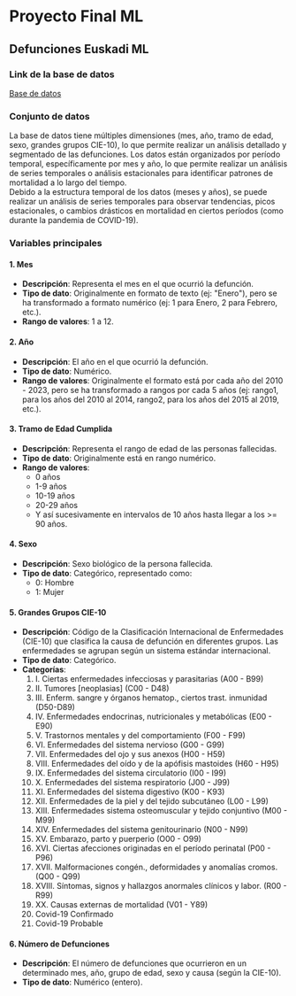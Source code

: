 # Proyecto Final ML  
## Defunciones Euskadi ML  

### Link de la base de datos  
[Base de datos](https://www.eustat.eus/bankupx/pxweb/es/DB/-/PX_010303_cmnp_edef18.px/table/tableViewLayout2/)  

### Conjunto de datos  
La base de datos tiene múltiples dimensiones (mes, año, tramo de edad, sexo, grandes grupos CIE-10), lo que permite realizar un análisis detallado y segmentado de las defunciones. Los datos están organizados por período temporal, específicamente por mes y año, lo que permite realizar un análisis de series temporales o análisis estacionales para identificar patrones de mortalidad a lo largo del tiempo.  
Debido a la estructura temporal de los datos (meses y años), se puede realizar un análisis de series temporales para observar tendencias, picos estacionales, o cambios drásticos en mortalidad en ciertos períodos (como durante la pandemia de COVID-19).  

### Variables principales  

#### 1. Mes  
- **Descripción**: Representa el mes en el que ocurrió la defunción.  
- **Tipo de dato**: Originalmente en formato de texto (ej: "Enero"), pero se ha transformado a formato numérico (ej: 1 para Enero, 2 para Febrero, etc.).  
- **Rango de valores**: 1 a 12.  

#### 2. Año  
- **Descripción**: El año en el que ocurrió la defunción.  
- **Tipo de dato**: Numérico.  
- **Rango de valores**: Originalmente el formato está por cada año del 2010 - 2023, pero se ha transformado a rangos por cada 5 años (ej: rango1, para los años del 2010 al 2014, rango2, para los años del 2015 al 2019, etc.).  

#### 3. Tramo de Edad Cumplida  
- **Descripción**: Representa el rango de edad de las personas fallecidas.  
- **Tipo de dato**: Originalmente está en rango numérico.  
- **Rango de valores**:  
  - 0 años  
  - 1-9 años  
  - 10-19 años  
  - 20-29 años  
  - Y así sucesivamente en intervalos de 10 años hasta llegar a los >= 90 años.  

#### 4. Sexo  
- **Descripción**: Sexo biológico de la persona fallecida.  
- **Tipo de dato**: Categórico, representado como:  
  - 0: Hombre  
  - 1: Mujer  

#### 5. Grandes Grupos CIE-10  
- **Descripción**: Código de la Clasificación Internacional de Enfermedades (CIE-10) que clasifica la causa de defunción en diferentes grupos. Las enfermedades se agrupan según un sistema estándar internacional.  
- **Tipo de dato**: Categórico.  
- **Categorías**:  
  1. I. Ciertas enfermedades infecciosas y parasitarias (A00 - B99)  
  2. II. Tumores [neoplasias] (C00 - D48)  
  3. III. Enferm. sangre y órganos hematop., ciertos trast. inmunidad (D50-D89)  
  4. IV. Enfermedades endocrinas, nutricionales y metabólicas (E00 - E90)  
  5. V. Trastornos mentales y del comportamiento (F00 - F99)  
  6. VI. Enfermedades del sistema nervioso (G00 - G99)  
  7. VII. Enfermedades del ojo y sus anexos (H00 - H59)  
  8. VIII. Enfermedades del oído y de la apófisis mastoides (H60 - H95)  
  9. IX. Enfermedades del sistema circulatorio (I00 - I99)  
  10. X. Enfermedades del sistema respiratorio (J00 - J99)  
  11. XI. Enfermedades del sistema digestivo (K00 - K93)  
  12. XII. Enfermedades de la piel y del tejido subcutáneo (L00 - L99)  
  13. XIII. Enfermedades sistema osteomuscular y tejido conjuntivo (M00 - M99)  
  14. XIV. Enfermedades del sistema genitourinario (N00 - N99)  
  15. XV. Embarazo, parto y puerperio (O00 - O99)  
  16. XVI. Ciertas afecciones originadas en el período perinatal (P00 - P96)  
  17. XVII. Malformaciones congén., deformidades y anomalías cromos. (Q00 - Q99)  
  18. XVIII. Síntomas, signos y hallazgos anormales clínicos y labor. (R00 - R99)  
  19. XX. Causas externas de mortalidad (V01 - Y89)  
  20. Covid-19 Confirmado  
  21. Covid-19 Probable  

#### 6. Número de Defunciones  
- **Descripción**: El número de defunciones que ocurrieron en un determinado mes, año, grupo de edad, sexo y causa (según la CIE-10).  
- **Tipo de dato**: Numérico (entero).